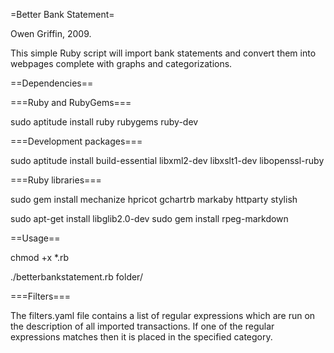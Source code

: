 =Better Bank Statement=

Owen Griffin, 2009.

This simple Ruby script will import bank statements and convert them into webpages complete with graphs and categorizations.

==Dependencies==

===Ruby and RubyGems===

sudo aptitude install ruby rubygems ruby-dev

===Development packages===

sudo aptitude install build-essential libxml2-dev libxslt1-dev libopenssl-ruby

===Ruby libraries===

sudo gem install mechanize hpricot gchartrb markaby httparty stylish

sudo apt-get install libglib2.0-dev
sudo gem install rpeg-markdown 

==Usage==

chmod +x *.rb

./betterbankstatement.rb folder/

===Filters===

The filters.yaml file contains a list of regular expressions which are run on the description of all imported transactions. If one of the regular expressions matches then it is placed in the specified category.